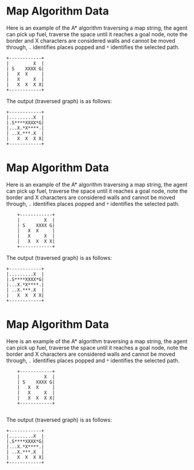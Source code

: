 # Map Algorithm Data

Here is an example of the A\* algorithm traversing a map string, the agent can pick up fuel,
traverse the space until it reaches a goal node, note the border and X characters are considered walls
and cannot be moved through, `.` identifies places popped and `*` identifies the selected path.

```
+------------+
|         X  |
| S    XXXX G|
|   X  X     |
|   X     X  |
|   X  X  X X|
+------------+

```

The output (traversed graph) is as follows:

```
+------------+
|.........X  |
|.S****XXXX*G|
|...X.*X****.|
| ..X.***.X  |
|   X  X  X X|
+------------+

```

# Map Algorithm Data

Here is an example of the A\* algorithm traversing a map string, the agent can pick up fuel,
        traverse the space until it reaches a goal node, note the border and X characters are considered walls
        and cannot be moved through, `.` identifies places popped and `*` identifies the selected path.

```
    +------------+
    |         X  |
    | S    XXXX G|
    |   X  X     |
    |   X     X  |
    |   X  X  X X|
    +------------+

```

The output (traversed graph) is as follows:

```
+------------+
|.........X  |
|.S****XXXX*G|
|...X.*X****.|
| ..X.***.X  |
|   X  X  X X|
+------------+

```

# Map Algorithm Data

Here is an example of the A\*
    algorithm traversing a map string, the agent
    can pick up fuel, traverse the space until it reaches
    a goal node, note the border and X characters are
    considered walls and cannot be moved through,
    `.` identifies places popped and `*` identifies the
    selected path.
    

```
    +------------+
    |         X  |
    | S    XXXX G|
    |   X  X     |
    |   X     X  |
    |   X  X  X X|
    +------------+
    
```

The output (traversed graph) is as follows:

```
+------------+
|.........X  |
|.S****XXXX*G|
|...X.*X****.|
| ..X.***.X  |
|   X  X  X X|
+------------+

```


